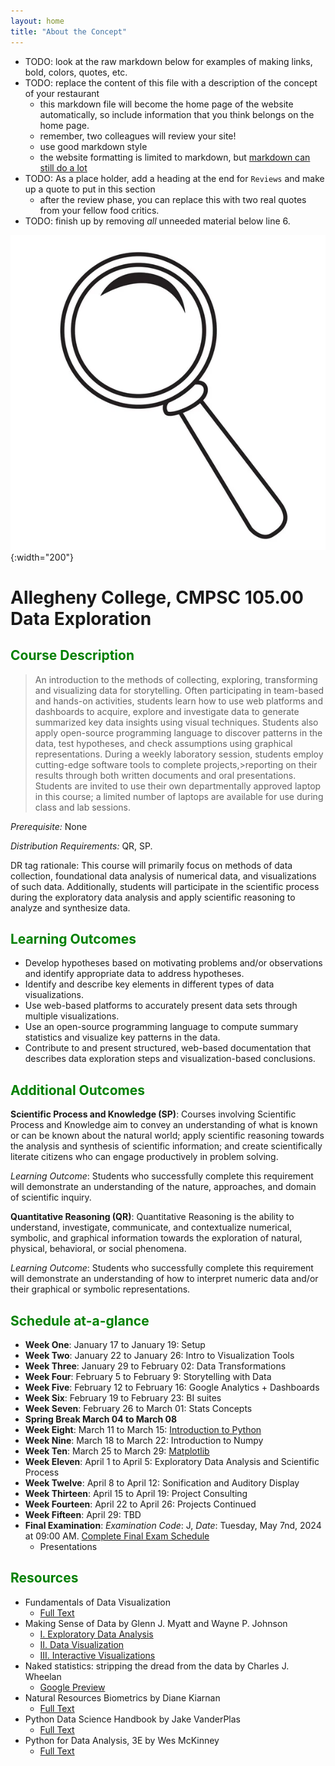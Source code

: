 ```yaml
---
layout: home
title: "About the Concept"
---
```


- TODO: look at the raw markdown below for examples of making links, bold, colors, quotes, etc.
- TODO: replace the content of this file with a description of the concept of your restaurant
  - this markdown file will become the home page of the website automatically, so include
    information that you think belongs on the home page.
  - remember, two colleagues will review your site!
  - use good markdown style
  - the website formatting is limited to markdown, but
  [markdown can still do a lot](https://www.markdownguide.org/tools/jekyll/)
- TODO: As a place holder, add a heading at the end for `Reviews` and make up a quote to
  put in this section
  - after the review phase, you can replace this with two real quotes from your fellow
  food critics.
- TODO: finish up by removing _all_ unneeded material below line 6.

![logo](./assets/images/magnifying-glass-logo.jpeg){:width="200"}

# Allegheny College, CMPSC 105.00 Data Exploration

## <span style="color:green">Course Description</span>

>An introduction to the methods of collecting, exploring, transforming and visualizing data for
>storytelling. Often participating in team-based and hands-on activities, students learn how to
>use web platforms and dashboards to acquire, explore and investigate data to generate summarized
>key data insights using visual techniques. Students also apply open-source programming language to
>discover patterns in the data, test hypotheses, and check assumptions using graphical representations.
>During a weekly laboratory session, students employ cutting-edge software tools to complete projects,>reporting on their results through both written documents and oral presentations. Students are invited
>to use their own departmentally approved laptop in this course; a limited number of laptops are
>available for use during class and lab sessions.

_Prerequisite:_ None

_Distribution Requirements:_ QR, SP.

DR tag rationale: This course will primarily focus on methods of data collection, foundational data analysis of numerical data, and visualizations of such data. Additionally, students will participate in the scientific process during the exploratory data analysis and apply scientific reasoning to analyze and synthesize data.

## <span style="color:green">Learning Outcomes</span>

- Develop hypotheses based on motivating problems and/or observations and identify appropriate data to address hypotheses.
- Identify and describe key elements in different types of data visualizations.
- Use web-based platforms to accurately present data sets through multiple visualizations.
- Use an open-source programming language to compute summary statistics and visualize key patterns in the data.
- Contribute to and present structured, web-based documentation that describes data exploration steps and visualization-based conclusions.

## <span style="color:green">Additional Outcomes</span>

**Scientific Process and Knowledge (SP)**: Courses involving Scientific Process and Knowledge
aim to convey an understanding of what is known or can be known about the natural world;
apply scientific reasoning towards the analysis and synthesis of scientific information; and
create scientifically literate citizens who can engage productively in problem solving.

*Learning Outcome*: Students who successfully complete this requirement will demonstrate an
understanding of the nature, approaches, and domain of scientific inquiry.

**Quantitative Reasoning (QR)**: Quantitative Reasoning is the ability to understand,
investigate, communicate, and contextualize numerical, symbolic, and graphical information
towards the exploration of natural, physical, behavioral, or social phenomena.

*Learning Outcome*: Students who successfully complete this requirement will demonstrate
an understanding of how to interpret numeric data and/or their graphical or symbolic
representations.

## <span style="color:green">Schedule at-a-glance</span>

- **Week One**: January 17 to January 19: Setup
- **Week Two**: January 22 to January 26: Intro to Visualization Tools
- **Week Three**: January 29 to February 02: Data Transformations
- **Week Four**: February 5 to February 9: Storytelling with Data
- **Week Five**: February 12 to February 16: Google Analytics + Dashboards
- **Week Six**: February 19 to February 23: BI suites
- **Week Seven**: February 26 to March 01: Stats Concepts
- **Spring Break March 04 to March 08**
- **Week Eight**: March 11 to March 15: [Introduction to Python](https://jakevdp.github.io/PythonDataScienceHandbook/index.html)
- **Week Nine**: March 18 to March 22: Introduction to Numpy
- **Week Ten**: March 25 to March 29: [Matplotlib](https://matplotlib.org/stable/gallery/index.html)
- **Week Eleven**: April 1 to April 5: Exploratory Data Analysis and Scientific Process
- **Week Twelve**: April 8 to April 12: Sonification and Auditory Display
- **Week Thirteen**: April 15 to April 19: Project Consulting
- **Week Fourteen**: April 22 to April 26: Projects Continued
- **Week Fifteen**: April 29: TBD
- **Final Examination**: *Examination Code*: J, *Date*: Tuesday, May 7nd, 2024 at 09:00 AM. [Complete Final Exam Schedule](https://sites.allegheny.edu/registrar/spring-2024-final-exam-schedule/)
    - Presentations

## <span style="color:green">Resources</span>

- Fundamentals of Data Visualization
    - [Full Text](https://clauswilke.com/dataviz/)
- Making Sense of Data by Glenn J. Myatt and Wayne P. Johnson
    - [I. Exploratory Data Analysis](https://ebookcentral.proquest.com/lib/allegheny-ebooks/detail.action?pq-origsite=summon&docID=1729064)
    - [II. Data Visualization](https://ebookcentral.proquest.com/lib/allegheny-ebooks/detail.action?pq-origsite=summon&docID=427614)
    - [III. Interactive Visualizations](https://ebookcentral.proquest.com/lib/allegheny-ebooks/detail.action?pq-origsite=summon&docID=697915)
- Naked statistics: stripping the dread from the data by Charles J. Wheelan
    - [Google Preview](https://books.google.com/books/about/Naked_Statistics_Stripping_the_Dread_fro.html?id=BgFJfC_CrTAC)
- Natural Resources Biometrics by Diane Kiarnan
    - [Full Text](https://milnepublishing.geneseo.edu/natural-resources-biometrics/chapter/chapter-1-descriptive-statistics-and-the-normal-distribution/)
-  Python Data Science Handbook by Jake VanderPlas
    - [Full Text](https://jakevdp.github.io/PythonDataScienceHandbook/index.html)
- Python for Data Analysis, 3E by Wes McKinney
    - [Full Text](https://wesmckinney.com/book/)

